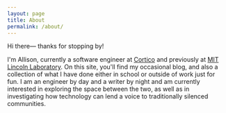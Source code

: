 ```yaml
---
layout: page
title: About
permalink: /about/
---
```


Hi there— thanks for stopping by!

I'm Allison, currently a software engineer at [Cortico](https://www.cortico.ai) and previously at [MIT Lincoln Laboratory](https://ll.mit.edu). On this site, you'll find my occasional blog, and also a collection of what I have done either in school or outside of work just for fun. I am an engineer by day and a writer by night and am currently interested in exploring the space between the two, as well as in investigating how technology can lend a voice to traditionally silenced communities.
